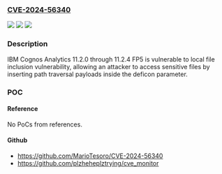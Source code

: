 ### [CVE-2024-56340](https://cve.mitre.org/cgi-bin/cvename.cgi?name=CVE-2024-56340)
![](https://img.shields.io/static/v1?label=Product&message=Cognos%20Analytics&color=blue)
![](https://img.shields.io/static/v1?label=Version&message=11.2.0%3C%3D%2011.2.4%20FP5%20&color=brighgreen)
![](https://img.shields.io/static/v1?label=Vulnerability&message=CWE-23%20Relative%20Path%20Traversal&color=brighgreen)

### Description

IBM Cognos Analytics 11.2.0 through 11.2.4 FP5 is vulnerable to local file inclusion vulnerability, allowing an attacker to access sensitive files by inserting path traversal payloads inside the deficon parameter.

### POC

#### Reference
No PoCs from references.

#### Github
- https://github.com/MarioTesoro/CVE-2024-56340
- https://github.com/plzheheplztrying/cve_monitor


